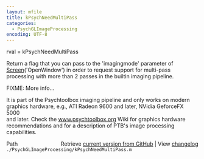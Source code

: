 ```yaml
---
layout: mfile
title: kPsychNeedMultiPass
categories:
  - PsychGLImageProcessing
encoding: UTF-8
---
```


rval = kPsychNeedMultiPass  

Return a flag that you can pass to the 'imagingmode' parameter of  
[Screen](/docs/Screen)('OpenWindow') in order to request support for multi-pass  
processing with more than 2 passes in the builtin imaging pipeline.  

FIXME: More info...  

It is part of the Psychtoolbox imaging pipeline and only works on modern  
graphics hardware, e.g., ATI Radeon 9600 and later, NVidia GeforceFX 5000  
and later. Check the www.psychtoolbox.org Wiki for graphics hardware  
recommendations and for a description of PTB's image processing  
capabilities.  


<div class="code_header" style="text-align:right;">
  <span style="float:left;">Path&nbsp;&nbsp;</span> <span class="counter">Retrieve <a href=
  "https://raw.github.com/Psychtoolbox-3/Psychtoolbox-3/beta/./PsychGLImageProcessing/kPsychNeedMultiPass.m">current version from GitHub</a> | View <a href=
  "https://github.com/Psychtoolbox-3/Psychtoolbox-3/commits/beta/./PsychGLImageProcessing/kPsychNeedMultiPass.m">changelog</a></span>
</div>
<div class="code">
  <code>./PsychGLImageProcessing/kPsychNeedMultiPass.m</code>
</div>
